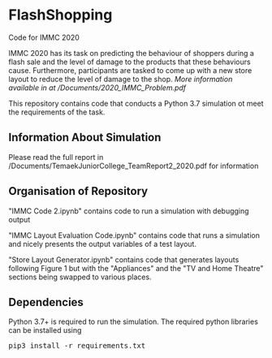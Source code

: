 # FlashShopping
Code for IMMC 2020

IMMC 2020 has its task on predicting the behaviour of shoppers during a flash sale and the level of damage to the products that these behaviours cause. Furthermore, participants are tasked to come up with a new store layout to reduce the level of damage to the shop.
*More information available in at /Documents/2020_IMMC_Problem.pdf*

This repository contains code that conducts a Python 3.7 simulation ot meet the requirements of the task.

## Information About Simulation
Please read the full report in /Documents/TemaekJuniorCollege_TeamReport2_2020.pdf for information

## Organisation of Repository
"IMMC Code 2.ipynb" contains code to run a simulation with debugging output

"IMMC Layout Evaluation Code.ipynb" contains code that runs a simulation and nicely presents the output variables of a test layout.

"Store Layout Generator.ipynb" contains code that generates layouts following Figure 1 but with the "Appliances" and the "TV and Home Theatre" sections being swapped to various places.


## Dependencies
Python 3.7+ is required to run the simulation. The required python libraries can be installed using
<pre>pip3 install -r requirements.txt</pre>
